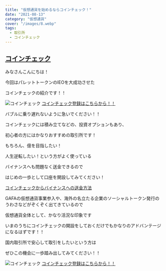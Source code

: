 ```yaml
---
title: "仮想通貨を始めるならコインチェック！"
date: "2021-08-13"
category: "仮想通貨"
cover: "/images/8.webp"
tags:
  - 取引所
  - コインチェック
---
```

## [コインチェック](https://h.accesstrade.net/sp/cc?rk=0100nerr00lj0h)
みなさんこんにちは！

今回はパレットトークンのIEOを大成功させた

コインチェックの紹介です！！

![コインチェック](https://h.accesstrade.net/sp/rr?rk=0100o4jg00lj0h)
[コインチェック登録はこちらから！！](https://h.accesstrade.net/sp/cc?rk=0100nerr00lj0h)

バブルに乗り遅れないように急いでください！！

コインチェックには積み立てなどの、投資オプションもあり、

初心者の方にはかなりおすすめの取引所です！

もちろん、億を目指したい！

人生逆転したい！という方がよく使っている

バイナンスへも問題なく送金できるので

はじめの一歩として口座を開設してみてください！

[コインチェックからバイナンスへの送金方法](https://note.com/takutyan_ut/n/nd8617db32939)

GAFAの仮想通貨事業参入や、海外の名立たる企業のソーシャルトークン発行のうわさなどがぞくぞく出てきているので

仮想通貨全体として、かなり活況な印象です

いまのうちにコインチェックの開設をしておくだけでもかなりのアドバンテージになるはずです！！

国内取引所で安心して取引をしたいという方は

ぜひこの機会に一歩踏み出してみてください！！

![コインチェック](https://h.accesstrade.net/sp/rr?rk=0100o4jg00lj0h)
[コインチェック登録はこちらから！！](https://h.accesstrade.net/sp/cc?rk=0100nerr00lj0h)
